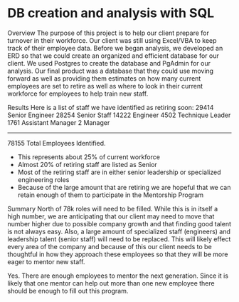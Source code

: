 # DB creation and analysis with SQL

Overview
  The purpose of this project is to help our client prepare for turnover in their workforce. Our client was still using Excel/VBA to keep track of their employee data. Before we began analysis, we developed an ERD so that we could create an organized and efficient database for our client. We used Postgres to create the database and PgAdmin for our analysis. Our final product was a database that they could use moving forward as well as providing them estimates on how many current employees are set to retire as well as where to look in their current workforce for employees to help train new staff.
  
Results
  Here is a list of staff we have identified as retiring soon:
  29414 Senior Engineer
  28254 Senior Staff
  14222 Engineer
  4502 Technique Leader
  1761 Assistant Manager
  2 Manager
  _________
  78155 Total Employees Identified.
  
  - This represents about 25% of current workforce
  - Almost 20% of retiring staff are listed as Senior
  - Most of the retiring staff are in either senior leadership or specialized engineering roles
  - Because of the large amount that are retiring we are hopeful that we can retain enough of them to participate in the Mentorship Program

Summary
North of 78k roles will need to be filled. While this is in itself a high number, we are anticipating that our client may need to move that number higher due to possible company growth and that finding good talent is not always easy. Also, a large amount of specialized staff (engineers) and leadership talent (senior staff) will need to be replaced. This will likely effect every area of the company and because of this our client needs to be thoughtful in how they approach these employees so that they will be more eager to mentor new staff.

Yes. There are enough employees to mentor the next generation. Since it is likely that one mentor can help out more than one new employee there should be enough to fill out this program.
